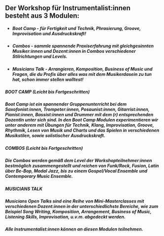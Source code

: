 ## **Der Workshop für Instrumentalist:innen**<br> besteht aus 3 Modulen:
* ##### **Boot Camp** - für Fertigkeit und Technik, Phrasierung, Groove, Improvisation und Ausdruckskraft!
* ##### **Combos** - sammle spannende Praxiserfahrung mit gleichgesinnten Musiker:innen und Dozent:innen in Combos verschiedener Stilrichtungen und Levels.
* ##### **Musicians Talk** - Arrangieren, Komposition, Business of Music und Fragen, die du Profis über alles was mit dem Musikerdasein zu tun hat, schon immer stellen wolltest!

##### **BOOT CAMP** (Leicht bis Fortgeschritten)
##### Boot Camp ist ein spannender Gruppenunterricht  bei dem Saxofonist:innen, Trompeter:innen, Posaunist:innen, Gitarrist:innen, Pianist:innen, Bassist:innen und Drummer mit dem (r) entsprechenden DozentIn unter sich sind. In den Boot Camp Modulen experimentieren wir unter anderem mit Übungen für Technik, Klang, Improvisation, Groove, Rhythmik, Lesen von Musik und Charts und das Spielen in verschiedenen Musikstilen, sowie solistischer Ausdruckskraft.

##### **COMBOS** (Leicht bis Fortgeschritten)
##### Die Combos werden gemäß dem Level der Workshopteilnehmer:innen bestmöglich zusammengestellt und reichen von Funk/Rock, Fusion, Latin über Be-Bop, Modal Jazz, bis zu einem Gospel/Vocal Ensemble und Contemporary Music Ensemble.

##### **MUSICIANS TALK**
##### Musicians Open Talks sind eine Reihe von Mini-Masterclasses mit verschiedenen Dozent:innen in der unterschiedlichste Bereiche, wie zum Beispiel Song Writing, Komposition, Arrangement, Business of Music, Listening Skills, Improvisation, u.v.m.  abgedeckt werden.

##### **Alle Instrumentalist:innen können an diesen Modulen teilnehmen.**
